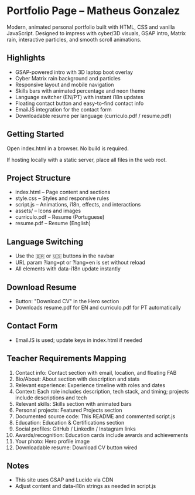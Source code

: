 # Portfolio Page – Matheus Gonzalez

Modern, animated personal portfolio built with HTML, CSS and vanilla JavaScript. Designed to impress with cyber/3D visuals, GSAP intro, Matrix rain, interactive particles, and smooth scroll animations.

## Highlights
- GSAP-powered intro with 3D laptop boot overlay
- Cyber Matrix rain background and particles
- Responsive layout and mobile navigation
- Skills bars with animated percentage and neon theme
- Language switcher (EN/PT) with instant i18n updates
- Floating contact button and easy-to-find contact info
- EmailJS integration for the contact form
- Downloadable resume per language (curriculo.pdf / resume.pdf)

## Getting Started
Open index.html in a browser. No build is required.

If hosting locally with a static server, place all files in the web root.

## Project Structure
- index.html – Page content and sections
- style.css – Styles and responsive rules
- script.js – Animations, i18n, effects, and interactions
- assets/ – Icons and images
- curriculo.pdf – Resume (Portuguese)
- resume.pdf – Resume (English)

## Language Switching
- Use the 🇧🇷 or 🇺🇸 buttons in the navbar
- URL param ?lang=pt or ?lang=en is set without reload
- All elements with data-i18n update instantly

## Download Resume
- Button: "Download CV" in the Hero section
- Downloads resume.pdf for EN and curriculo.pdf for PT automatically

## Contact Form
- EmailJS is used; update keys in index.html if needed

## Teacher Requirements Mapping
1. Contact info: Contact section with email, location, and floating FAB
2. Bio/About: About section with description and stats
3. Relevant experience: Experience timeline with roles and dates
4. Context: Each role includes description, tech stack, and timing; projects include descriptions and tech
5. Relevant skills: Skills section with animated bars
6. Personal projects: Featured Projects section
7. Documented source code: This README and commented script.js
8. Education: Education & Certifications section
9. Social profiles: GitHub / LinkedIn / Instagram links
10. Awards/recognition: Education cards include awards and achievements
11. Your photo: Hero profile image
12. Downloadable resume: Download CV button wired

## Notes
- This site uses GSAP and Lucide via CDN
- Adjust content and data-i18n strings as needed in script.js
